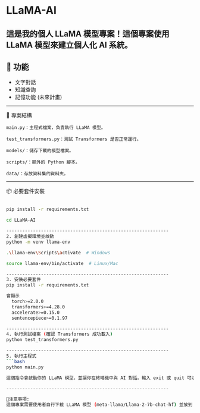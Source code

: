 # LLaMA-AI
這是我的個人 LLaMA 模型專案！這個專案使用 LLaMA 模型來建立個人化 AI 系統。
-------------------------------------------------------------
## 🚀 功能
- 文字對話
- 知識查詢
- 記憶功能 (未來計畫)
-------------------------------------------------------------
📂 專案結構

    main.py：主程式檔案，負責執行 LLaMA 模型。
    
    test_transformers.py：測試 Transformers 是否正常運行。
    
    models/：儲存下載的模型檔案。
    
    scripts/：額外的 Python 腳本。
    
    data/：存放資料集的資料夾。
-------------------------------------------------------------
📦 必要套件安裝
```bash

pip install -r requirements.txt

cd LLaMA-AI

-------------------------------------------------------------
2. 創建虛擬環境並啟動
python -m venv llama-env

.\llama-env\Scripts\activate  # Windows

source llama-env/bin/activate  # Linux/Mac

-------------------------------------------------------------
3. 安裝必要套件
pip install -r requirements.txt

會顯示
  torch>=2.0.0
  transformers>=4.28.0
  accelerate>=0.15.0
  sentencepiece>=0.1.97

-------------------------------------------------------------
4. 執行測試檔案 (確認 Transformers 成功載入)
python test_transformers.py

-------------------------------------------------------------
5. 執行主程式
```bash
python main.py

這個指令會啟動你的 LLaMA 模型，並讓你在終端機中與 AI 對話。輸入 exit 或 quit 可以結束對話。

-------------------------------------------------------------

📌注意事項:
這個專案需要使用者自行下載 LLaMA 模型 (meta-llama/Llama-2-7b-chat-hf) 並放到 models/ 資料夾中。
